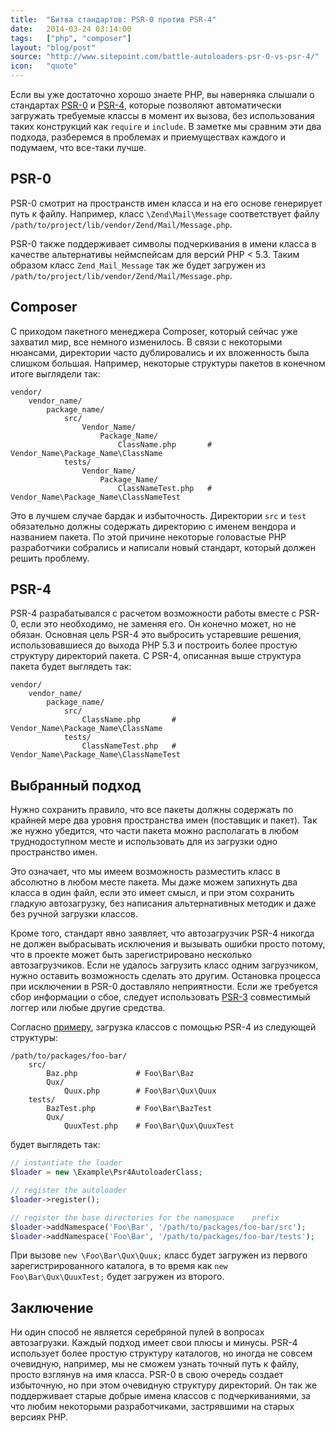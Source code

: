 ```yaml
---
title:  "Битва стандартов: PSR-0 против PSR-4"
date:   2014-03-24 03:14:00
tags:   ["php", "composer"]
layout: "blog/post"
source: "http://www.sitepoint.com/battle-autoloaders-psr-0-vs-psr-4/"
icon:   "quote"
---
```


Если вы уже достаточно хорошо знаете PHP, вы наверняка слышали о стандартах [PSR-0][psr-0] и [PSR-4][psr-4], которые позволяют автоматически загружать требуемые классы в момент их вызова, без использования таких конструкций как `require` и `include`. В заметке мы сравним эти два подхода, разберемся в проблемах и приемуществах каждого и подумаем, что все-таки лучше.

<!-- cut -->

## PSR-0

PSR-0 смотрит на пространств имен класса и на его основе генерирует путь к файлу. Например, класс `\Zend\Mail\Message` соответствует файлу `/path/to/project/lib/vendor/Zend/Mail/Message.php`.

PSR-0 также поддерживает символы подчеркивания в имени класса в качестве альтернативы неймспейсам для версий PHP < 5.3. Таким образом класс `Zend_Mail_Message` так же будет загружен из `/path/to/project/lib/vendor/Zend/Mail/Message.php`.

## Composer

С приходом пакетного менеджера Composer, который сейчас уже захватил мир, все немного изменилось. В связи с некоторыми нюансами, директории часто дублировались и их вложенность была слишком большая. Например, некоторые структуры пакетов в конечном итоге выглядели так:

```
vendor/
    vendor_name/
        package_name/
            src/
                Vendor_Name/
                    Package_Name/
                        ClassName.php       # Vendor_Name\Package_Name\ClassName
            tests/
                Vendor_Name/
                    Package_Name/
                        ClassNameTest.php   # Vendor_Name\Package_Name\ClassNameTest
```

Это в лучшем случае бардак и избыточность. Директории `src` и `test` обязательно должны содержать директорию с именем вендора и названием пакета. По этой причине некоторые головастые PHP разработчики собрались и написали новый стандарт, который должен решить проблему. 

## PSR-4

PSR-4 разрабатывался с расчетом возможности работы вместе с PSR-0, если это необходимо, не заменяя его. Он конечно может, но не обязан. Основная цель PSR-4 это выбросить устаревшие решения, использовавшиеся до выхода PHP 5.3 и построить более простую структуру директорий пакета. С PSR-4, описанная выше структура пакета будет выглядеть так:

```
vendor/
    vendor_name/
        package_name/
            src/
                ClassName.php       # Vendor_Name\Package_Name\ClassName
            tests/
                ClassNameTest.php   # Vendor_Name\Package_Name\ClassNameTest
```

## Выбранный подход

Нужно сохранить правило, что все пакеты должны содержать по крайней мере два уровня пространства имен (поставщик и пакет). Так же нужно убедится, что части пакета можно располагать в любом труднодоступном месте и использовать для из загрузки одно пространство имен.

Это означает, что мы имеем возможность разместить класс в абсолютно в любом месте пакета. Мы даже можем запихнуть два класса в один файл, если это имеет смысл, и при этом сохранить гладкую автозагрузку, без написания альтернативных методик и даже без ручной загрузки классов.

Кроме того, стандарт явно заявляет, что автозагрузчик PSR-4 никогда не должен выбрасывать исключения и вызывать ошибки просто потому, что в проекте может быть зарегистрировано несколько автозагрузчиков. Если не удалось загрузить класс одним загрузчиком, нужно оставить возможность сделать это другим. Остановка процесса при исключении в PSR-0 доставляло неприятности. Если же требуется сбор информации о сбое, следует использовать [PSR-3][psr-3] совместимый логгер или любые другие средства.

Согласно [примеру][psr-4-examples], загрузка классов с помощью PSR-4 из следующей структуры:

```
/path/to/packages/foo-bar/
    src/
        Baz.php             # Foo\Bar\Baz
        Qux/
            Quux.php        # Foo\Bar\Qux\Quux
    tests/
        BazTest.php         # Foo\Bar\BazTest
        Qux/
            QuuxTest.php    # Foo\Bar\Qux\QuuxTest
```

будет выглядеть так:

```php
// instantiate the loader
$loader = new \Example\Psr4AutoloaderClass;

// register the autoloader
$loader->register();

// register the base directories for the namespace    prefix
$loader->addNamespace('Foo\Bar', '/path/to/packages/foo-bar/src');
$loader->addNamespace('Foo\Bar', '/path/to/packages/foo-bar/tests');
```

При вызове `new \Foo\Bar\Qux\Quux;` класс будет загружен из первого зарегистрированного каталога, в то время как `new Foo\Bar\Qux\QuuxTest;` будет загружен из второго.

## Заключение

Ни один способ не является серебряной пулей в вопросах автозагрузки. Каждый подход имеет свои плюсы и минусы. PSR-4 использует более простую структуру каталогов, но иногда не совсем очевидную, например, мы не сможем узнать точный путь к файлу, просто взглянув на имя класса. PSR-0 в свою очередь создает избыточную, но при этом очевидную структуру директорий. Он так же поддерживает старые добрые имена классов с подчеркиваниями, за что любим некоторыми разработчиками, застрявшими на старых версиях PHP.


[psr-3]: http://www.php-fig.org/psr/psr-3/
[psr-0]: http://www.php-fig.org/psr/psr-0/
[psr-4]: http://www.php-fig.org/psr/psr-4/
[psr-4-examples]: https://github.com/php-fig/fig-standards/blob/master/proposed/psr-4-autoloader/psr-4-autoloader-examples.md
